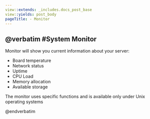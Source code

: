 ```yaml
---
view::extends: _includes.docs_post_base
view::yields: post_body
pageTitle: - Monitor
---
```

@verbatim
#System Monitor
----------

Monitor will show you current information about your server:

* Board temperature
* Network status
* Uptime
* CPU Load
* Memory allocation
* Available storage

The monitor uses specific functions and is available only under Unix operating systems

@endverbatim
